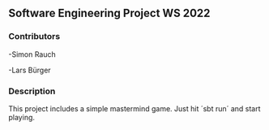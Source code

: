 ## Software Engineering Project WS 2022 ##

### Contributors ###

-Simon Rauch

-Lars Bürger

### Description ###

This project includes a simple mastermind game.
Just hit ´sbt run´ and start playing.
